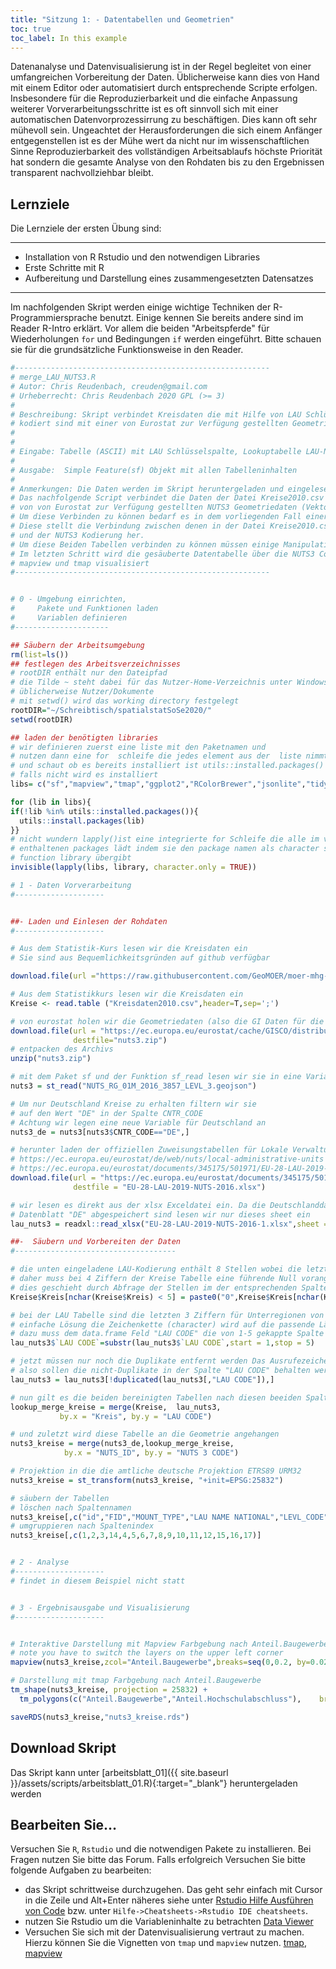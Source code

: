 ```yaml
---
title: "Sitzung 1: - Datentabellen und Geometrien"
toc: true
toc_label: In this example
---
```



Datenanalyse und Datenvisualisierung ist in der Regel begleitet von einer umfangreichen Vorbereitung der Daten. Üblicherweise kann dies von Hand mit einem Editor oder automatisiert durch entsprechende Scripte erfolgen. <!--more-->Insbesondere für die Reproduzierbarkeit und die einfache Anpassung weiterer Vorverarbeitungsschritte ist es oft sinnvoll sich mit einer automatischen Datenvorprozessirrung zu beschäftigen. Dies kann oft sehr mühevoll sein. Ungeachtet der Herausforderungen die sich einem Anfänger entgegenstellen ist es der Mühe wert da nicht nur im wissenschaftlichen Sinne Reproduzierbarkeit des vollständigen Arbeitsablaufs höchste Priorität hat sondern die gesamte Analyse von den Rohdaten bis zu den Ergebnissen transparent nachvollziehbar bleibt. 


## Lernziele

Die Lernziele der ersten Übung sind:

---

  * Installation von R Rstudio und den notwendigen Libraries
  * Erste Schritte mit R
  * Aufbereitung und Darstellung eines zusammengesetzten Datensatzes 
 
---

Im nachfolgenden Skript werden einige wichtige Techniken der R-Programmiersprache benutzt. Einige kennen Sie bereits andere sind im Reader R-Intro erklärt. Vor allem die beiden "Arbeitspferde" für Wiederholungen `for` und Bedingungen `if` werden eingeführt. Bitte schauen sie für die grundsätzliche Funktionsweise in den Reader.



```r
#---------------------------------------------------------
# merge_LAU_NUTS3.R 
# Autor: Chris Reudenbach, creuden@gmail.com
# Urheberrecht: Chris Reudenbach 2020 GPL (>= 3)
#
# Beschreibung: Skript verbindet Kreisdaten die mit Hilfe von LAU Schlüsseln
# kodiert sind mit einer von Eurostat zur Verfügung gestellten Geometrie.
#  
#
# Eingabe: Tabelle (ASCII) mit LAU Schlüsselspalte, Lookuptabelle LAU-NUTS, NUTS Geometrie in eine GDAL kompatiblen Dateiformat.
#
# Ausgabe:  Simple Feature(sf) Objekt mit allen Tabelleninhalten
#
# Anmerkungen: Die Daten werden im Skript heruntergeladen und eingelesen. Da diese mit statischen URLs und Dateinamen versehen sind müssen etwaige Veränderungen angepasst werden.
# Das nachfolgende Script verbindet die Daten der Datei Kreise2010.csv mit 
# von von Eurostat zur Verfügung gestellten NUTS3 Geometriedaten (Vektordaten der Kreise)
# Um diese Verbinden zu können bedarf es in dem vorliegenden Fall einer weiteren Tabelle
# Diese stellt die Verbindung zwischen denen in der Datei Kreise2010.csv verwendeten LAU Kodierung
# und der NUTS3 Kodierung her.
# Um diese Beiden Tabellen verbinden zu können müssen einige Manipulationen an den  Daten vorgenommen werden
# Im letzten Schritt wird die gesäuberte Datentabelle über die NUTS3 Codes an die Geometrie an gehangen und mit 
# mapview und tmap visualisiert
#---------------------------------------------------------


# 0 - Umgebung einrichten, 
#     Pakete und Funktionen laden
#     Variablen definieren
#---------------------

## Säubern der Arbeitsumgebung
rm(list=ls())
## festlegen des Arbeitsverzeichnisses
# rootDIR enthält nur den Dateipfad
# die Tilde ~ steht dabei für das Nutzer-Home-Verzeichnis unter Windows 
# üblicherweise Nutzer/Dokumente
# mit setwd() wird das working directory festgelegt
rootDIR="~/Schreibtisch/spatialstatSoSe2020/"
setwd(rootDIR)

## laden der benötigten libraries
# wir definieren zuerst eine liste mit den Paketnamen und 
# nutzen dann eine for  schleife die jedes element aus der  liste nimmt 
# und schaut ob es bereits installiert ist utils::installed.packages() 
# falls nicht wird es installiert 
libs= c("sf","mapview","tmap","ggplot2","RColorBrewer","jsonlite","tidyverse","spdep","spatialreg","ineq","rnaturalearth", "rnaturalearthhires", "tidygeocoder","usedist")

for (lib in libs){
if(!lib %in% utils::installed.packages()){
  utils::install.packages(lib)
}}
# nicht wundern lapply()ist eine integrierte for Schleife die alle im vector libs
# enthaltenen packages lädt indem sie den package namen als character string an die 
# function library übergibt
invisible(lapply(libs, library, character.only = TRUE))

# 1 - Daten Vorverarbeitung
#--------------------


##- Laden und Einlesen der Rohdaten
#--------------------

# Aus dem Statistik-Kurs lesen wir die Kreisdaten ein
# Sie sind aus Bequemlichkeitsgründen auf github verfügbar

download.file(url ="https://raw.githubusercontent.com/GeoMOER/moer-mhg-spatial/master/docs/assets/data/Kreisdaten2010.csv",     destfile = "Kreisdaten2010.csv")

# Aus dem Statistikkurs lesen wir die Kreisdaten ein
Kreise <- read.table ("Kreisdaten2010.csv",header=T,sep=';')

# von eurostat holen wir die Geometriedaten (also die GI Daten für die NUTS3 Kreise)
download.file(url = "https://ec.europa.eu/eurostat/cache/GISCO/distribution/v2/nuts/download/ref-nuts-2016-01m.geojson.zip",
              destfile="nuts3.zip")
# entpacken des Archivs
unzip("nuts3.zip")

# mit dem Paket sf und der Funktion sf_read lesen wir sie in eine Variable
nuts3 = st_read("NUTS_RG_01M_2016_3857_LEVL_3.geojson")

# Um nur Deutschland Kreise zu erhalten filtern wir sie 
# auf den Wert "DE" in der Spalte CNTR_CODE
# Achtung wir legen eine neue Variable für Deutschland an
nuts3_de = nuts3[nuts3$CNTR_CODE=="DE",]

# herunter laden der offiziellen Zuweisungstabellen für Lokale Verwaltungseinheiten (LAU) <-> NUTS3 Konversion
# https://ec.europa.eu/eurostat/de/web/nuts/local-administrative-units
# https://ec.europa.eu/eurostat/documents/345175/501971/EU-28-LAU-2019-NUTS-2016.xlsx
download.file(url = "https://ec.europa.eu/eurostat/documents/345175/501971/EU-28-LAU-2019-NUTS-2016.xlsx",
              destfile = "EU-28-LAU-2019-NUTS-2016.xlsx")

# wir lesen es direkt aus der xlsx Exceldatei ein. Da die Deutschlanddaten im
# Datenblatt "DE" abgespeichert sind lesen wir nur dieses sheet ein
lau_nuts3 = readxl::read_xlsx("EU-28-LAU-2019-NUTS-2016-1.xlsx",sheet = "DE")

##-  Säubern und Vorbereiten der Daten
#------------------------------------

# die unten eingeladene LAU-Kodierung enthält 8 Stellen wobei die letzten beiden lokale Untergruppen darstellen
# daher muss bei 4 Ziffern der Kreise Tabelle eine führende Null vorangestellt werden
# dies geschieht durch Abfrage der Stellen im der entsprechenden Spalte
Kreise$Kreis[nchar(Kreise$Kreis) < 5] = paste0("0",Kreise$Kreis[nchar(Kreise$Kreis) < 5])

# bei der LAU Tabelle sind die letzten 3 Ziffern für Unterregionen von Nuts3 daher können sie ignoriert werden
# einfache Lösung die Zeichenkette (character) wird auf die passende Länge abgeschnitten
# dazu muss dem data.frame Feld "LAU CODE" die von 1-5 gekappte Spalte zugewiesen werden
lau_nuts3$`LAU CODE`=substr(lau_nuts3$`LAU CODE`,start = 1,stop = 5)

# jetzt müssen nur noch die Duplikate entfernt werden Das Ausrufezeichen ist dabei die Verneinung 
# also sollen die nicht-Duplikate in der Spalte "LAU CODE" behalten werden
lau_nuts3 = lau_nuts3[!duplicated(lau_nuts3[,"LAU CODE"]),]

# nun gilt es die beiden bereinigten Tabellen nach diesen beeiden Spalten zusammen zu führen
lookup_merge_kreise = merge(Kreise,  lau_nuts3,
           by.x = "Kreis", by.y = "LAU CODE")

# und zuletzt wird diese Tabelle an die Geometrie angehangen
nuts3_kreise = merge(nuts3_de,lookup_merge_kreise,
            by.x = "NUTS_ID", by.y = "NUTS 3 CODE")

# Projektion in die die amtliche deutsche Projektion ETRS89 URM32
nuts3_kreise = st_transform(nuts3_kreise, "+init=EPSG:25832")

# säubern der Tabellen
# löschen nach Spaltennamen
nuts3_kreise[,c("id","FID","MOUNT_TYPE","LAU NAME NATIONAL","LEVL_CODE","LAU NAME LATIN","COAST_TYPE","COAST change compared to last year","CITY_ID","CITY_ID change compared to last year","CITY_NAME", "GREATER_CITY_ID","GREATER_CITY_ID change compared to last year","GREATER_CITY_NAME","FUA_ID" ,"FUA_ID change compared to last year",  "FUA_NAME","CHANGE (Y/N)","DEG change compared to last year")]= NULL
# umgruppieren nach Spaltenindex
nuts3_kreise[,c(1,2,3,14,4,5,6,7,8,9,10,11,12,15,16,17)]


# 2 - Analyse
#--------------------
# findet in diesem Beispiel nicht statt


# 3 - Ergebnisausgabe und Visualisierung 
#--------------------


# Interaktive Darstellung mit Mapview Farbgebung nach Anteil.Baugewerbe
# note you have to switch the layers on the upper left corner
mapview(nuts3_kreise,zcol="Anteil.Baugewerbe",breaks=seq(0,0.2, by=0.025))+mapview(nuts3_kreise,zcol="Anteil.Hochschulabschluss",breaks=seq(0,0.2, by=0.025))

# Darstellung mit tmap Farbgebung nach Anteil.Baugewerbe
tm_shape(nuts3_kreise, projection = 25832) + 
  tm_polygons(c("Anteil.Baugewerbe","Anteil.Hochschulabschluss"),    breaks=seq(0,0.2, by=0.025))

saveRDS(nuts3_kreise,"nuts3_kreise.rds")
```
## Download Skript
Das Skript kann unter [arbeitsblatt_01]({{ site.baseurl }}/assets/scripts/arbeitsblatt_01.R){:target="_blank"} heruntergeladen werden

## Bearbeiten Sie…
Versuchen Sie  `R`, `Rstudio` und die notwendigen Pakete zu installieren. Bei Fragen nutzen Sie bitte das Forum. Falls erfolgreich Versuchen Sie bitte folgende Aufgaben zu bearbeiten:

* das Skript schrittweise durchzugehen. Das geht sehr einfach mit Cursor in die Zeile und Alt+Enter näheres siehe unter [Rstudio Hilfe Ausführen von Code](https://support.rstudio.com/hc/en-us/articles/200484448-Editing-and-Executing-Code) bzw. unter `Hilfe->Cheatsheets->Rstudio IDE cheatsheets`.
* nutzen Sie Rstudio um die Variableninhalte zu betrachten [Data Viewer](https://support.rstudio.com/hc/en-us/articles/205175388-Using-the-Data-Viewer)
* Versuchen Sie sich mit der Datenvisualisierung vertraut zu machen. Hierzu können Sie die Vignetten von `tmap` und `mapview` nutzen. [tmap](https://cran.r-project.org/web/packages/tmap/vignettes/tmap-getstarted.html), [mapview](https://r-spatial.github.io/mapview/articles/articles/mapview_01-basics.html)

